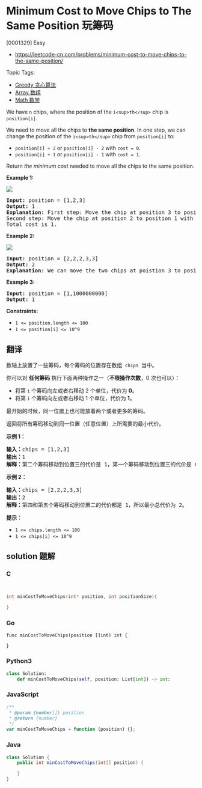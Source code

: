 # Minimum Cost to Move Chips to The Same Position 玩筹码

[0001329] Easy

- https://leetcode-cn.com/problems/minimum-cost-to-move-chips-to-the-same-position/

Topic Tags:

- [Greedy 贪心算法](https://leetcode-cn.com/tag/greedy/)
- [Array 数组](https://leetcode-cn.com/tag/array/)
- [Math 数学](https://leetcode-cn.com/tag/math/)

We have `n` chips, where the position of the `i<sup>th</sup>` chip is `position[i]`.

We need to move all the chips to **the same position**. In one step, we can change the position of the `i<sup>th</sup>` chip from `position[i]` to:

- `position[i] + 2` or `position[i] - 2` with `cost = 0`.
- `position[i] + 1` or `position[i] - 1` with `cost = 1`.

Return _the minimum cost_ needed to move all the chips to the same position.

**Example 1:**

![](https://assets.leetcode.com/uploads/2020/08/15/chips_e1.jpg)

<pre><strong>Input:</strong> position = [1,2,3]
<strong>Output:</strong> 1
<strong>Explanation:</strong> First step: Move the chip at position 3 to position 1 with cost = 0.
Second step: Move the chip at position 2 to position 1 with cost = 1.
Total cost is 1.
</pre>

**Example 2:**

![](https://assets.leetcode.com/uploads/2020/08/15/chip_e2.jpg)

<pre><strong>Input:</strong> position = [2,2,2,3,3]
<strong>Output:</strong> 2
<strong>Explanation:</strong> We can move the two chips at poistion 3 to position 2. Each move has cost = 1. The total cost = 2.
</pre>

**Example 3:**

<pre><strong>Input:</strong> position = [1,1000000000]
<strong>Output:</strong> 1
</pre>

**Constraints:**

- `1 <= position.length <= 100`
- `1 <= position[i] <= 10^9`

## 翻译

数轴上放置了一些筹码，每个筹码的位置存在数组  `chips`  当中。

你可以对 **任何筹码** 执行下面两种操作之一（**不限操作次数**，0 次也可以）：

- 将第 `i` 个筹码向左或者右移动 2 个单位，代价为 **0**。
- 将第 `i` 个筹码向左或者右移动 1 个单位，代价为 **1**。

最开始的时候，同一位置上也可能放着两个或者更多的筹码。

返回将所有筹码移动到同一位置（任意位置）上所需要的最小代价。

**示例 1：**

<pre><strong>输入：</strong>chips = [1,2,3]
<strong>输出：</strong>1
<strong>解释：</strong>第二个筹码移动到位置三的代价是 1，第一个筹码移动到位置三的代价是 0，总代价为 1。
</pre>

**示例 2：**

<pre><strong>输入：</strong>chips = [2,2,2,3,3]
<strong>输出：</strong>2
<strong>解释：</strong>第四和第五个筹码移动到位置二的代价都是 1，所以最小总代价为 2。
</pre>

**提示：**

- `1 <= chips.length <= 100`
- `1 <= chips[i] <= 10^9`

## solution 题解

### C

```c


int minCostToMoveChips(int* position, int positionSize){

}
```

### Go

```golang
func minCostToMoveChips(position []int) int {

}
```

### Python3

```python
class Solution:
    def minCostToMoveChips(self, position: List[int]) -> int:
```

### JavaScript

```javascript
/**
 * @param {number[]} position
 * @return {number}
 */
var minCostToMoveChips = function (position) {};
```

### Java

```java
class Solution {
    public int minCostToMoveChips(int[] position) {

    }
}
```
